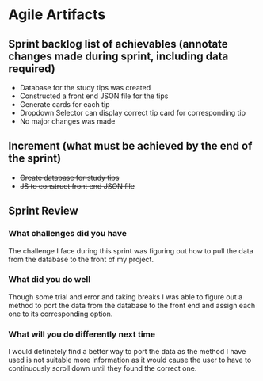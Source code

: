 # Agile Artifacts 

## Sprint backlog list of achievables (annotate changes made during sprint, including data required)
- Database for the study tips was created 
- Constructed a front end JSON file for the tips 
- Generate cards for each tip 
- Dropdown Selector can display correct tip card for corresponding tip 
- No major changes was made


## Increment (what must be achieved by the end of the sprint)
- ~~Create database for study tips~~
- ~~JS to construct front end JSON file~~


## Sprint Review 
### What challenges did you have
The challenge I face during this sprint was figuring out how to pull the data from the database to the front of my project. 
### What did you do well
Though some trial and error and taking breaks I was able to figure out a method to port the data from the database to the front end and assign each one to its corresponding option. 
### What will you do differently next time
I would definetely find a better way to port the data as the method I have used is not suitable more information as it would cause the user to have to continuously scroll down until they found the correct one. 